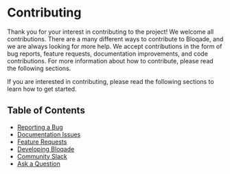 # Contributing

Thank you for your interest in contributing to the project! We welcome all contributions. There are a many different ways to contribute to Bloqade, and we are always looking for more help. We accept contributions in the form of bug reports, feature requests, documentation improvements, and code contributions. For more information about how to contribute, please read the following sections.


If you are interested in contributing, please read the following sections to learn how to get started.


## Table of Contents

- [Reporting a Bug ](reporting-a-bug.md)
- [Documentation Issues](documentation-issues.md)
- [Feature Requests](feature-requests.md)
- [Developing Bloqade](developing-bloqade.md)
- [Community Slack](slack.md)
- [Ask a Question](asking-a-question.md)
